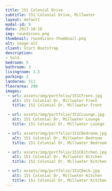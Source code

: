 ```yaml
---
title: 151 Colonial Drive
subtitle: 151 Colonial Drive, Millwater
layout: default
modal-id: 9
date: 2017-10-16
img: roundicons.png
thumbnail: roundicons-thumbnail.png
alt: image-alt
client: Start Bootstrap
description:
- Sold.
bedroom: 5
bathroom: 3
livingroom: 3.5
parking: 2
landarea: 511
floorarea: 290
images:
 - url: assets/img/portfolio/151CFront.jpg
   alt: 151 Colonial Dr, Millwater Front
   title: 151 Colonial Dr, Millwater Front

 - url: assets/img/portfolio/151CLounge.jpg
   alt: 151 Colonial Dr, Millwater Lounge
   title: 151 Colonial Dr, Millwater Lounge

 - url: assets/img/portfolio/151CBedroom.jpg
   alt: 151 Colonial Dr, Millwater Bedroom
   title: 151 Colonial Dr, Millwater Bedroom

 - url: assets/img/portfolio/151CKitchen.jpg
   alt: 151 Colonial Dr, Millwater Kitchen
   title: 151 Colonial Dr, Millwater Kitchen

 - url: assets/img/portfolio/151CDeck.jpg
   alt: 151 Colonial Dr, Millwater Kitchen
   title: 151 Colonial Dr, Millwater Kitchen
---
```

